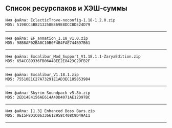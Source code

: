 ﻿## Список ресурспаков и ХЭШ-суммы

    Имя файла: EclecticTrove-noconfig-1.18-1.2.0.zip
    MD5: 5198CC4B8213258BE69E8DCCBDE24D79
---
    Имя файла: EF_anmation_1.18_v1.0.zip
    MD5: 98B8AF02BA0C10B0F4B4FAE744B97B61
---
    Имя файла: Excalibur_Mod_Support_V1.18.1.1-ZaryaEdition.zip
    MD5: 654CC89336FB06A4BEE2E8423C29FB2F
---
    Имя файла: Excalibur_V1.18.1.zip
    MD5: 75510E1C27A73291E1AD3EC185853984
---
    Имя файла: Skyrim Soundpack v5.8b.zip
    MD5: 2ED14E4156AE614A4DD4071AE12D97BC
---
    Имя файла: [1.3] Enhanced Boss Bars.zip
    MD5: 0E15F8D1C06336612958C408C9D49A11
---

